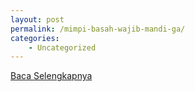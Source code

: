 ```yaml
---
layout: post
permalink: /mimpi-basah-wajib-mandi-ga/
categories:
    - Uncategorized
---
```


[Baca Selengkapnya](/01)